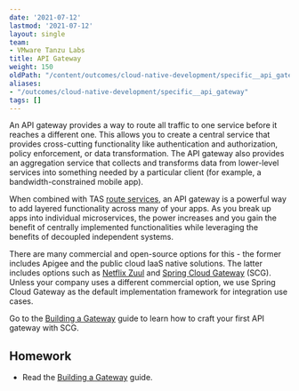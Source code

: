 ```yaml
---
date: '2021-07-12'
lastmod: '2021-07-12'
layout: single
team:
- VMware Tanzu Labs
title: API Gateway
weight: 150
oldPath: "/content/outcomes/cloud-native-development/specific__api_gateway.md"
aliases:
- "/outcomes/cloud-native-development/specific__api_gateway"
tags: []
---
```


An API gateway provides a way to route all traffic to one service before it reaches a different one. This allows you to create a central service that provides cross-cutting functionality like authentication and authorization, policy enforcement, or data transformation. The API gateway also provides an aggregation service that collects and transforms data from lower-level services into something needed by a particular client (for example, a bandwidth-constrained mobile app). 

When combined with TAS [route services](https://docs.pivotal.io/application-service/2-11/services/route-services.html), an API gateway is a powerful way to add layered functionality across many of your apps. As you break up apps into individual microservices, the power increases and you gain the benefit of centrally implemented functionalities while leveraging the benefits of decoupled independent systems.

There are many commercial and open-source options for this - the former includes Apigee and the public cloud IaaS native solutions. The latter includes options such as [Netflix Zuul](https://github.com/Netflix/zuul) and [Spring Cloud Gateway](https://spring.io/projects/spring-cloud-gateway) (SCG). Unless your company uses a different commercial option, we use Spring Cloud Gateway as the default implementation framework for integration use cases.

Go to the [Building a Gateway](https://spring.io/guides/gs/gateway/) guide to learn how to craft your first API gateway with SCG.


## Homework

- Read the [Building a Gateway](https://spring.io/guides/gs/gateway/) guide.